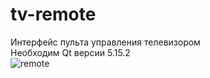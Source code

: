 # tv-remote
Интерфейс пульта управления телевизором\
Необходим Qt версии 5.15.2\
![remote](https://user-images.githubusercontent.com/46111337/219978266-a4202df6-09a1-4d79-bdfc-4c2343c54a18.png)
